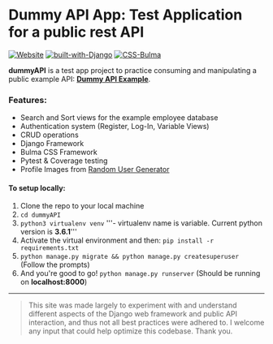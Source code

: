 # Dummy API App: Test Application for a public rest API

[![Website](https://img.shields.io/badge/website-live-brightgreen.svg?style=flat-square)](https://dummyapi18.herokuapp.com/) [![built-with-Django](https://img.shields.io/badge/Built%20With-Django%202.1.2-orange.svg?style=flat-square)](https://www.djangoproject.com/) [![CSS-Bulma](https://img.shields.io/badge/CSS-Bulma-blue.svg?style=flat-square)](https://bulma.io/)

**dummyAPI** is a test app project to practice consuming and manipulating a public example API: **[Dummy API Example](http://dummy.restapiexample.com/)**.

### Features:

- Search and Sort views for the example employee database
- Authentication system (Register, Log-In, Variable Views)
- CRUD operations
- Django Framework
- Bulma CSS Framework
- Pytest & Coverage testing
- Profile Images from [Random User Generator](https://randomuser.me/)

#### To setup locally:

1. Clone the repo to your local machine
2. `cd dummyAPI`
3. `python3 virtualenv venv` '''- virtualenv name is variable. Current python version is **3.6.1**'''
4. Activate the virtual environment and then: `pip install -r requirements.txt`
5. `python manage.py migrate && python manage.py createsuperuser` (Follow the prompts)
6. And you're good to go! `python manage.py runserver` (Should be running on **localhost:8000**)

---

> This site was made largely to experiment with and understand different aspects of the Django web framework and public API interaction, and thus not all best practices were adhered to. I welcome any input that could help optimize this codebase. Thank you.
